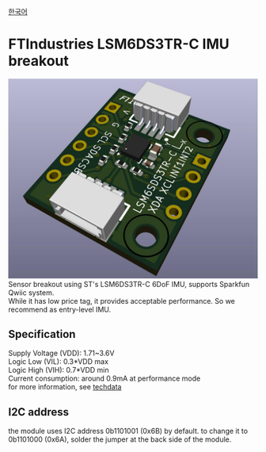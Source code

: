 [한국어](https://github.com/FTIndustries/LSM6DS3TR-C-Breakout/blob/main/readme-ko.md)
# FTIndustries LSM6DS3TR-C IMU breakout
![preview](https://github.com/FTIndustries/LSM6DS3TR-C-Breakout/blob/main/3dpreview.jpg?raw=true)\
Sensor breakout using ST's LSM6DS3TR-C 6DoF IMU, supports Sparkfun Qwiic system.\
While it has low price tag, it provides acceptable performance. So we recommend as entry-level IMU.

## Specification
Supply Voltage (VDD): 1.71~3.6V \
Logic Low (VIL): 0.3\*VDD max \
Logic High (VIH): 0.7\*VDD min \
Current consumption: around 0.9mA at performance mode \
for more information, see [techdata](https://www.st.com/en/mems-and-sensors/lsm6ds3tr-c.html)

## I2C address
the module uses I2C address 0b1101001 (0x6B) by default. to change it to 0b1101000 (0x6A), solder the jumper at the back side of the module.